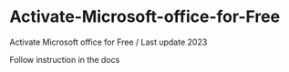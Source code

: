 # Activate-Microsoft-office-for-Free
Activate Microsoft office for Free / Last update 2023

Follow instruction in the docs
